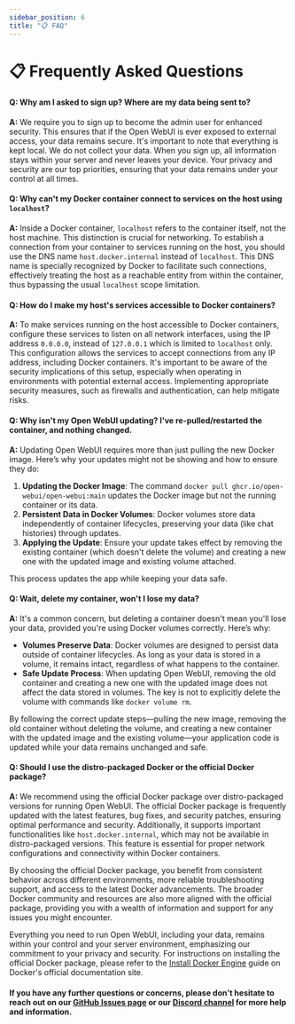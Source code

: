 ```yaml
---
sidebar_position: 6
title: "📋 FAQ"
---
```


# 📋 Frequently Asked Questions

#### **Q: Why am I asked to sign up? Where are my data being sent to?**

**A:** We require you to sign up to become the admin user for enhanced security. This ensures that if the Open WebUI is ever exposed to external access, your data remains secure. It's important to note that everything is kept local. We do not collect your data. When you sign up, all information stays within your server and never leaves your device. Your privacy and security are our top priorities, ensuring that your data remains under your control at all times.

#### **Q: Why can't my Docker container connect to services on the host using `localhost`?**  

**A:** Inside a Docker container, `localhost` refers to the container itself, not the host machine. This distinction is crucial for networking. To establish a connection from your container to services running on the host, you should use the DNS name `host.docker.internal` instead of `localhost`. This DNS name is specially recognized by Docker to facilitate such connections, effectively treating the host as a reachable entity from within the container, thus bypassing the usual `localhost` scope limitation.

#### **Q: How do I make my host's services accessible to Docker containers?**  

**A:** To make services running on the host accessible to Docker containers, configure these services to listen on all network interfaces, using the IP address `0.0.0.0`, instead of `127.0.0.1` which is limited to `localhost` only. This configuration allows the services to accept connections from any IP address, including Docker containers. It's important to be aware of the security implications of this setup, especially when operating in environments with potential external access. Implementing appropriate security measures, such as firewalls and authentication, can help mitigate risks.

#### **Q: Why isn't my Open WebUI updating? I've re-pulled/restarted the container, and nothing changed.**

**A:** Updating Open WebUI requires more than just pulling the new Docker image. Here’s why your updates might not be showing and how to ensure they do:

1. **Updating the Docker Image**: The command `docker pull ghcr.io/open-webui/open-webui:main` updates the Docker image but not the running container or its data.
2. **Persistent Data in Docker Volumes**: Docker volumes store data independently of container lifecycles, preserving your data (like chat histories) through updates.
3. **Applying the Update**: Ensure your update takes effect by removing the existing container (which doesn't delete the volume) and creating a new one with the updated image and existing volume attached.

This process updates the app while keeping your data safe.

#### **Q: Wait, delete my container, won't I lose my data?**

**A:** It's a common concern, but deleting a container doesn't mean you'll lose your data, provided you're using Docker volumes correctly. Here’s why:

- **Volumes Preserve Data**: Docker volumes are designed to persist data outside of container lifecycles. As long as your data is stored in a volume, it remains intact, regardless of what happens to the container.
- **Safe Update Process**: When updating Open WebUI, removing the old container and creating a new one with the updated image does not affect the data stored in volumes. The key is not to explicitly delete the volume with commands like `docker volume rm`.

By following the correct update steps—pulling the new image, removing the old container without deleting the volume, and creating a new container with the updated image and the existing volume—your application code is updated while your data remains unchanged and safe.

#### **Q: Should I use the distro-packaged Docker or the official Docker package?**

**A:** We recommend using the official Docker package over distro-packaged versions for running Open WebUI. The official Docker package is frequently updated with the latest features, bug fixes, and security patches, ensuring optimal performance and security. Additionally, it supports important functionalities like `host.docker.internal`, which may not be available in distro-packaged versions. This feature is essential for proper network configurations and connectivity within Docker containers.

By choosing the official Docker package, you benefit from consistent behavior across different environments, more reliable troubleshooting support, and access to the latest Docker advancements. The broader Docker community and resources are also more aligned with the official package, providing you with a wealth of information and support for any issues you might encounter.

Everything you need to run Open WebUI, including your data, remains within your control and your server environment, emphasizing our commitment to your privacy and security. For instructions on installing the official Docker package, please refer to the [Install Docker Engine](https://docs.docker.com/engine/install/) guide on Docker's official documentation site.

#### If you have any further questions or concerns, please don't hesitate to reach out on our [GitHub Issues page](https://github.com/open-webui/open-webui/issues) or our [Discord channel](https://discord.gg/5rJgQTnV4s) for more help and information.
